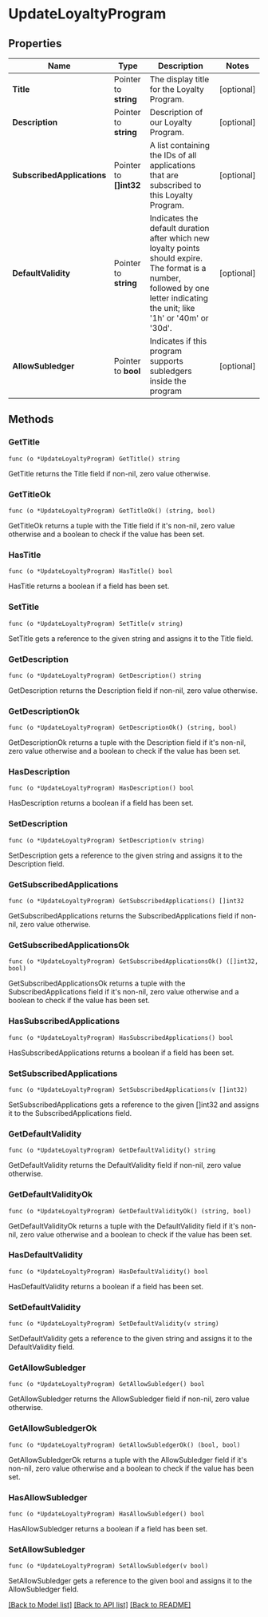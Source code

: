 # UpdateLoyaltyProgram

## Properties

Name | Type | Description | Notes
------------ | ------------- | ------------- | -------------
**Title** | Pointer to **string** | The display title for the Loyalty Program. | [optional] 
**Description** | Pointer to **string** | Description of our Loyalty Program. | [optional] 
**SubscribedApplications** | Pointer to **[]int32** | A list containing the IDs of all applications that are subscribed to this Loyalty Program. | [optional] 
**DefaultValidity** | Pointer to **string** | Indicates the default duration after which new loyalty points should expire. The format is a number, followed by one letter indicating the unit; like &#39;1h&#39; or &#39;40m&#39; or &#39;30d&#39;. | [optional] 
**AllowSubledger** | Pointer to **bool** | Indicates if this program supports subledgers inside the program | [optional] 

## Methods

### GetTitle

`func (o *UpdateLoyaltyProgram) GetTitle() string`

GetTitle returns the Title field if non-nil, zero value otherwise.

### GetTitleOk

`func (o *UpdateLoyaltyProgram) GetTitleOk() (string, bool)`

GetTitleOk returns a tuple with the Title field if it's non-nil, zero value otherwise
and a boolean to check if the value has been set.

### HasTitle

`func (o *UpdateLoyaltyProgram) HasTitle() bool`

HasTitle returns a boolean if a field has been set.

### SetTitle

`func (o *UpdateLoyaltyProgram) SetTitle(v string)`

SetTitle gets a reference to the given string and assigns it to the Title field.

### GetDescription

`func (o *UpdateLoyaltyProgram) GetDescription() string`

GetDescription returns the Description field if non-nil, zero value otherwise.

### GetDescriptionOk

`func (o *UpdateLoyaltyProgram) GetDescriptionOk() (string, bool)`

GetDescriptionOk returns a tuple with the Description field if it's non-nil, zero value otherwise
and a boolean to check if the value has been set.

### HasDescription

`func (o *UpdateLoyaltyProgram) HasDescription() bool`

HasDescription returns a boolean if a field has been set.

### SetDescription

`func (o *UpdateLoyaltyProgram) SetDescription(v string)`

SetDescription gets a reference to the given string and assigns it to the Description field.

### GetSubscribedApplications

`func (o *UpdateLoyaltyProgram) GetSubscribedApplications() []int32`

GetSubscribedApplications returns the SubscribedApplications field if non-nil, zero value otherwise.

### GetSubscribedApplicationsOk

`func (o *UpdateLoyaltyProgram) GetSubscribedApplicationsOk() ([]int32, bool)`

GetSubscribedApplicationsOk returns a tuple with the SubscribedApplications field if it's non-nil, zero value otherwise
and a boolean to check if the value has been set.

### HasSubscribedApplications

`func (o *UpdateLoyaltyProgram) HasSubscribedApplications() bool`

HasSubscribedApplications returns a boolean if a field has been set.

### SetSubscribedApplications

`func (o *UpdateLoyaltyProgram) SetSubscribedApplications(v []int32)`

SetSubscribedApplications gets a reference to the given []int32 and assigns it to the SubscribedApplications field.

### GetDefaultValidity

`func (o *UpdateLoyaltyProgram) GetDefaultValidity() string`

GetDefaultValidity returns the DefaultValidity field if non-nil, zero value otherwise.

### GetDefaultValidityOk

`func (o *UpdateLoyaltyProgram) GetDefaultValidityOk() (string, bool)`

GetDefaultValidityOk returns a tuple with the DefaultValidity field if it's non-nil, zero value otherwise
and a boolean to check if the value has been set.

### HasDefaultValidity

`func (o *UpdateLoyaltyProgram) HasDefaultValidity() bool`

HasDefaultValidity returns a boolean if a field has been set.

### SetDefaultValidity

`func (o *UpdateLoyaltyProgram) SetDefaultValidity(v string)`

SetDefaultValidity gets a reference to the given string and assigns it to the DefaultValidity field.

### GetAllowSubledger

`func (o *UpdateLoyaltyProgram) GetAllowSubledger() bool`

GetAllowSubledger returns the AllowSubledger field if non-nil, zero value otherwise.

### GetAllowSubledgerOk

`func (o *UpdateLoyaltyProgram) GetAllowSubledgerOk() (bool, bool)`

GetAllowSubledgerOk returns a tuple with the AllowSubledger field if it's non-nil, zero value otherwise
and a boolean to check if the value has been set.

### HasAllowSubledger

`func (o *UpdateLoyaltyProgram) HasAllowSubledger() bool`

HasAllowSubledger returns a boolean if a field has been set.

### SetAllowSubledger

`func (o *UpdateLoyaltyProgram) SetAllowSubledger(v bool)`

SetAllowSubledger gets a reference to the given bool and assigns it to the AllowSubledger field.


[[Back to Model list]](../README.md#documentation-for-models) [[Back to API list]](../README.md#documentation-for-api-endpoints) [[Back to README]](../README.md)


